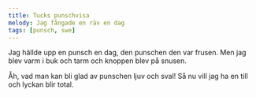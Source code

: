 ```yaml
---
title: Tucks punschvisa
melody: Jag fångade en räv en dag
tags: [punsch, swe]
---
```


Jag hällde upp en punsch en dag,
den punschen den var frusen.
Men jag blev varm i buk och tarm
och knoppen blev på snusen.

Åh, vad man kan bli glad
av punschen ljuv och sval!
Så nu vill jag ha en till
och lyckan blir total.
